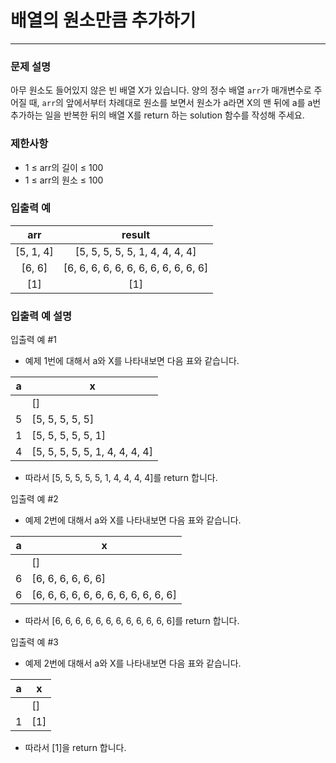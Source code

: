 # 배열의 원소만큼 추가하기
***

### 문제 설명
아무 원소도 들어있지 않은 빈 배열 X가 있습니다. 양의 정수 배열 `arr`가 매개변수로 주어질 때, `arr`의 앞에서부터 차례대로 원소를 보면서 원소가 a라면 X의 맨 뒤에 a를 a번 추가하는 일을 반복한 뒤의 배열 X를 return 하는 solution 함수를 작성해 주세요.
### 제한사항
- 1 ≤ arr의 길이 ≤ 100
- 1 ≤ arr의 원소 ≤ 100
### 입출력 예
arr |	result
:--:|:--:
[5, 1, 4]	|[5, 5, 5, 5, 5, 1, 4, 4, 4, 4]
[6, 6]	|[6, 6, 6, 6, 6, 6, 6, 6, 6, 6, 6, 6]
[1]|	[1]
### 입출력 예 설명
입출력 예 #1
- 예제 1번에 대해서 a와 X를 나타내보면 다음 표와 같습니다.

| a | x |
|---|---|
|   |  	[] |
| 5 |   	[5, 5, 5, 5, 5]|
| 1 | 	[5, 5, 5, 5, 5, 1]  |
| 4 |  [5, 5, 5, 5, 5, 1, 4, 4, 4, 4] |
- 따라서 [5, 5, 5, 5, 5, 1, 4, 4, 4, 4]를 return 합니다.

입출력 예 #2
- 예제 2번에 대해서 a와 X를 나타내보면 다음 표와 같습니다.

| a | x  |
|---|----|
|   | [] |
| 6 | [6, 6, 6, 6, 6, 6]   |
| 6 |   [6, 6, 6, 6, 6, 6, 6, 6, 6, 6, 6, 6] |
- 따라서 [6, 6, 6, 6, 6, 6, 6, 6, 6, 6, 6, 6]를 return 합니다.

입출력 예 #3
- 예제 2번에 대해서 a와 X를 나타내보면 다음 표와 같습니다.

| a | x   |
|---|-----|
|   | []  |
| 1 | [1] |
- 따라서 [1]을 return 합니다.